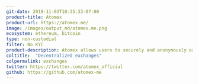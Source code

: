 ```yaml
---
git-date: 2019-11-03T10:35:33-07:00
product-title: Atomex
product-url: https://atomex.me/
image: /images/output_md/atomex.me.png
ecosystem: ethereum, bitcoin
type: non-custodial
filter: No KYC
product-description: Atomex allows users to securely and anonymously exchange Bitcoin, Ethereum, USDT, and Tezos via its own desktop wallet and also provides low-level APIs for integration. [Interview with Atomex co-founder](/atomex).
coltitle:  "Decentralized exchanges"
colpermalink: exchanges
twitter: https://twitter.com/atomex_official
github: https://github.com/atomex-me
---
```


